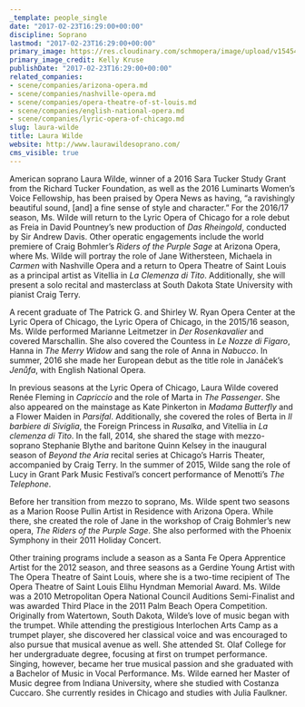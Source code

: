 ```yaml
---
_template: people_single
date: "2017-02-23T16:29:00+00:00"
discipline: Soprano
lastmod: "2017-02-23T16:29:00+00:00"
primary_image: https://res.cloudinary.com/schmopera/image/upload/v1545409169/media/webhook-uploads/1487867330124/2017-02-23---Laura_Wilde_pc_Kelly_Kruse.jpg.jpg
primary_image_credit: Kelly Kruse
publishDate: "2017-02-23T16:29:00+00:00"
related_companies:
- scene/companies/arizona-opera.md
- scene/companies/nashville-opera.md
- scene/companies/opera-theatre-of-st-louis.md
- scene/companies/english-national-opera.md
- scene/companies/lyric-opera-of-chicago.md
slug: laura-wilde
title: Laura Wilde
website: http://www.laurawildesoprano.com/
cms_visible: true
---
```


American soprano Laura Wilde, winner of a 2016 Sara Tucker Study Grant from the Richard Tucker Foundation, as well as the 2016 Luminarts Women’s Voice Fellowship, has been praised by Opera News as having, “a ravishingly beautiful sound, [and] a fine sense of style and character.” For the 2016/17 season, Ms. Wilde will return to the Lyric Opera of Chicago for a role debut as Freia in David Pountney’s new production of *Das Rheingold*, conducted by Sir Andrew Davis.  Other operatic engagements include the world premiere of Craig Bohmler’s *Riders of the Purple Sage* at Arizona Opera, where Ms. Wilde will portray the role of Jane Withersteen, Michaela in *Carmen* with Nashville Opera and a return to Opera Theatre of Saint Louis as a principal artist as Vitellia in *La Clemenza di Tito*. Additionally, she will present a solo recital and masterclass at South Dakota State University with pianist Craig Terry.

A recent graduate of The Patrick G. and Shirley W. Ryan Opera Center at the Lyric Opera of Chicago, the Lyric Opera of Chicago, in the 2015/16 season, Ms. Wilde performed Marianne Leitmetzer in *Der Rosenkavalier* and covered Marschallin. She also covered the Countess in *Le Nozze di Figaro*, Hanna in *The Merry Widow* and sang the role of Anna in *Nabucco*. In summer, 2016 she made her European debut as the title role in Janáček’s *Jenůfa*, with English National Opera.

In previous seasons at the Lyric Opera of Chicago, Laura Wilde covered Renée Fleming in *Capriccio* and the role of Marta in *The Passenger*. She also appeared on the mainstage as Kate Pinkerton in *Madama Butterfly* and a Flower Maiden in *Parsifal*. Additionally, she covered the roles of Berta in *Il barbiere di Siviglia*, the Foreign Princess in *Rusalka*, and Vitellia in *La clemenza di Tito*. In the fall, 2014, she shared the stage with mezzo-soprano Stephanie Blythe and baritone Quinn Kelsey in the inaugural season of *Beyond the Aria* recital series at Chicago’s Harris Theater, accompanied by Craig Terry. In the summer of 2015, Wilde sang the role of Lucy in Grant Park Music Festival’s concert performance of Menotti’s *The Telephone*.

Before her transition from mezzo to soprano, Ms. Wilde spent two seasons as a Marion Roose Pullin Artist in Residence with Arizona Opera. While there, she created the role of Jane in the workshop of Craig Bohmler’s new opera, *The Riders of the Purple Sage*. She also performed with the Phoenix Symphony in their 2011 Holiday Concert.

Other training programs include a season as a Santa Fe Opera Apprentice Artist for the 2012 season, and three seasons as a Gerdine Young Artist with The Opera Theatre of Saint Louis, where she is a two-time recipient of The Opera Theatre of Saint Louis Elihu Hyndman Memorial Award. Ms. Wilde was a 2010 Metropolitan Opera National Council Auditions Semi-Finalist and was awarded Third Place in the 2011 Palm Beach Opera Competition.
Originally from Watertown, South Dakota, Wilde’s love of music began with the trumpet. While attending the prestigious Interlochen Arts Camp as a trumpet player, she discovered her classical voice and was encouraged to also pursue that musical avenue as well. She attended St. Olaf College for her undergraduate degree, focusing at first on trumpet performance. Singing, however, became her true musical passion and she graduated with a Bachelor of Music in Vocal Performance. Ms. Wilde earned her Master of Music degree from Indiana University, where she studied with Costanza Cuccaro. She currently resides in Chicago and studies with Julia Faulkner.
